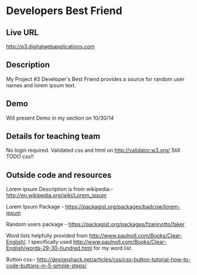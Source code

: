 # Developers Best Friend

## Live URL
<http://p3.digitalwebapplications.com>

## Description
My Project #3 Developer's Best Friend provides a source for random user names and lorem ipsum text.

## Demo
Will present Demo in my section on 10/30/14

## Details for teaching team
No login required.
Validated css and html on http://validator.w3.org/  Still TODO css!!

## Outside code and resources
Lorem ipsum Description is from wikipedia:- http://en.wikipedia.org/wiki/Lorem_ipsum

Lorem Ipsum Package - https://packagist.org/packages/badcow/lorem-ipsum

Random users package - https://packagist.org/packages/fzaninotto/faker

Word lists helpfully provided from http://www.paulnoll.com/Books/Clear-English/.
I specifically used http://www.paulnoll.com/Books/Clear-English/words-29-30-hundred.html for my word list.

Button css:- http://designshack.net/articles/css/css-button-tutorial-how-to-code-buttons-in-5-simple-steps/